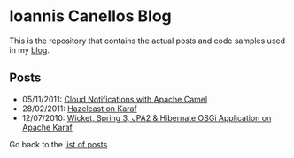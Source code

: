 # Ioannis Canellos Blog

This is the repository that contains the actual posts and code samples used in my [blog](http://iocanel.com).

## Posts


- 05/11/2011: [Cloud Notifications with Apache Camel](https://github.com/iocanel/blog/tree/cloud-notifications-with-apache-camel)
- 28/02/2011: [Hazelcast on Karaf](https://github.com/iocanel/blog/tree/hazelcast-on-karaf)
- 12/07/2010: [Wicket, Spring 3, JPA2 & Hibernate OSGi Application on Apache Karaf](https://github.com/iocanel/blog/tree/wicket-spring-3-jpa2-hibernate-osgi-application-on-apache-karaf)


Go back to the [list of posts](https://github.com/iocanel/blog/blob/master/README.md#posts)
